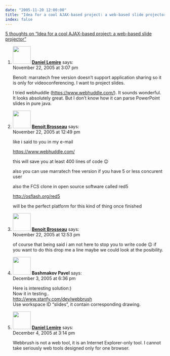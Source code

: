 ```yaml
---
date: "2005-11-20 12:00:00"
title: "Idea for a cool AJAX-based project: a web-based slide projector"
index: false
---
```


[5 thoughts on &ldquo;Idea for a cool AJAX-based project: a web-based slide projector&rdquo;](/lemire/blog/2005/11-20-idea-for-a-cool-ajax-based-project-a-web-based-slide-projector)

<ol class="comment-list">
<li id="comment-3317" class="comment even thread-even depth-1">
<div class="comment-author vcard">
<img alt src="https://secure.gravatar.com/avatar/9c8641f1aebb6763ecf07d31107db2c6?s=56&#038;d=mm&#038;r=g" srcset="https://secure.gravatar.com/avatar/9c8641f1aebb6763ecf07d31107db2c6?s=112&#038;d=mm&#038;r=g 2x" class="avatar avatar-56 photo" height="56" width="56" decoding="async" /> <b class="fn"><a href="https://lemire.me/blog/" class="url" rel="ugc">Daniel Lemire</a></b> <span class="says">says:</span> </div>
<div class="comment-metadata"><time datetime="2005-11-22T15:07:30+00:00">November 22, 2005 at 3:07 pm</time></a> </div>
<div class="comment-content">
<p>Benoit: marratech free version doesn&rsquo;t support application sharing so it is only for videoconferencing. I want to project slides.</p>
<p>I tried webhuddle (<a href="https://www.webhuddle.com/" rel="nofollow ugc">https://www.webhuddle.com/</a>). It sounds wonderful. It looks absolutely great. But I don&rsquo;t know how it can parse PowerPoint slides in pure java.</p>
</div>
</li>
<li id="comment-3315" class="comment odd alt thread-odd thread-alt depth-1">
<div class="comment-author vcard">
<img alt src="https://secure.gravatar.com/avatar/2c5c04e80aa14fe0f745c19ed5b81a96?s=56&#038;d=mm&#038;r=g" srcset="https://secure.gravatar.com/avatar/2c5c04e80aa14fe0f745c19ed5b81a96?s=112&#038;d=mm&#038;r=g 2x" class="avatar avatar-56 photo" height="56" width="56" decoding="async" /> <b class="fn"><a href="http://www.brosseau.org" class="url" rel="ugc external nofollow">Benoit Brosseau</a></b> <span class="says">says:</span> </div>
<div class="comment-metadata"><time datetime="2005-11-22T12:49:44+00:00">November 22, 2005 at 12:49 pm</time></a> </div>
<div class="comment-content">
<p>like i said to you in my e-mail</p>
<p><a href="https://www.webhuddle.com/" rel="nofollow ugc">https://www.webhuddle.com/</a></p>
<p>this will save you at least 400 lines of code 😉</p>
<p>also you can use marratech free version if you have 5 or less concurent user</p>
<p>also the FCS clone in open source software called red5</p>
<p><a href="http://osflash.org/red5" rel="nofollow ugc">http://osflash.org/red5</a></p>
<p>will be the perfect platform for this kind of thing once finished</p>
</div>
</li>
<li id="comment-3316" class="comment even thread-even depth-1">
<div class="comment-author vcard">
<img alt src="https://secure.gravatar.com/avatar/2c5c04e80aa14fe0f745c19ed5b81a96?s=56&#038;d=mm&#038;r=g" srcset="https://secure.gravatar.com/avatar/2c5c04e80aa14fe0f745c19ed5b81a96?s=112&#038;d=mm&#038;r=g 2x" class="avatar avatar-56 photo" height="56" width="56" loading="lazy" decoding="async" /> <b class="fn"><a href="http://www.brosseau.org" class="url" rel="ugc external nofollow">Benoit Brosseau</a></b> <span class="says">says:</span> </div>
<div class="comment-metadata"><time datetime="2005-11-22T12:53:10+00:00">November 22, 2005 at 12:53 pm</time></a> </div>
<div class="comment-content">
<p>of course that being said i am not here to stop you to write code 😉 if you want to do this drop me a line maybe we could look at the posibility.</p>
</div>
</li>
<li id="comment-3334" class="comment odd alt thread-odd thread-alt depth-1">
<div class="comment-author vcard">
<img alt src="https://secure.gravatar.com/avatar/2afd53e711655f535a91a65c6e089e92?s=56&#038;d=mm&#038;r=g" srcset="https://secure.gravatar.com/avatar/2afd53e711655f535a91a65c6e089e92?s=112&#038;d=mm&#038;r=g 2x" class="avatar avatar-56 photo" height="56" width="56" loading="lazy" decoding="async" /> <b class="fn">Bashmakov Pavel</b> <span class="says">says:</span> </div>
<div class="comment-metadata"><time datetime="2005-12-03T18:36:40+00:00">December 3, 2005 at 6:36 pm</time></a> </div>
<div class="comment-content">
<p>Here is interesting solution:)<br/>
Now it in testing..<br/>
<a href="http://www.stanfy.com/dev/webbrush" rel="nofollow ugc">http://www.stanfy.com/dev/webbrush</a><br/>
Use workspace ID &ldquo;slides&rdquo;, it contain corresponding drawing.</p>
</div>
</li>
<li id="comment-3339" class="comment even thread-even depth-1">
<div class="comment-author vcard">
<img alt src="https://secure.gravatar.com/avatar/9c8641f1aebb6763ecf07d31107db2c6?s=56&#038;d=mm&#038;r=g" srcset="https://secure.gravatar.com/avatar/9c8641f1aebb6763ecf07d31107db2c6?s=112&#038;d=mm&#038;r=g 2x" class="avatar avatar-56 photo" height="56" width="56" loading="lazy" decoding="async" /> <b class="fn"><a href="https://lemire.me/blog/" class="url" rel="ugc">Daniel Lemire</a></b> <span class="says">says:</span> </div>
<div class="comment-metadata"><time datetime="2005-12-04T15:14:29+00:00">December 4, 2005 at 3:14 pm</time></a> </div>
<div class="comment-content">
<p>Webbrush is not a web tool, it is an Internet Explorer-only tool. I cannot take seriously web tools designed only for one browser.</p>
</div>
</li>
</ol>
